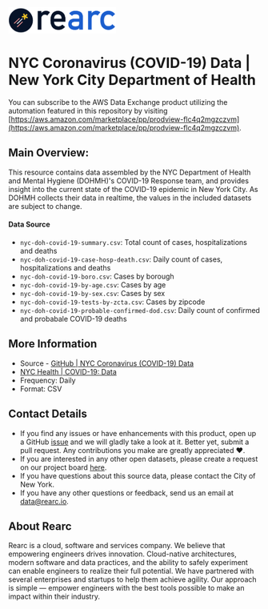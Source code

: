 <a href="https://www.rearc.io/data/">
    <img src="./rearc_logo_rgb.png" alt="Rearc Logo" title="Rearc Logo" height="52" />
</a>

# NYC Coronavirus (COVID-19) Data | New York City Department of Health

You can subscribe to the AWS Data Exchange product utilizing the automation featured in this repository by visiting [https://aws.amazon.com/marketplace/pp/prodview-flc4q2mgzczvm](https://aws.amazon.com/marketplace/pp/prodview-flc4q2mgzczvm).

## Main Overview:
This resource contains data assembled by the NYC Department of Health and Mental Hygiene (DOHMH)'s COVID-19 Response team, and provides insight into the current state of the COVID-19 epidemic in New York City. As DOHMH collects their data in realtime, the values in the included datasets are subject to change.

#### Data Source
- `nyc-doh-covid-19-summary.csv`: Total count of cases, hospitalizations and deaths
- `nyc-doh-covid-19-case-hosp-death.csv`: Daily count of cases, hospitalizations and deaths
- `nyc-doh-covid-19-boro.csv`: Cases by borough
- `nyc-doh-covid-19-by-age.csv`: Cases by age
- `nyc-doh-covid-19-by-sex.csv`: Cases by sex
- `nyc-doh-covid-19-tests-by-zcta.csv`: Cases by zipcode
- `nyc-doh-covid-19-probable-confirmed-dod.csv`: Daily count of confirmed and probabale COVID-19 deaths

## More Information
- Source - [GitHub | NYC Coronavirus (COVID-19) Data](https://github.com/nychealth/coronavirus-data)
- [NYC Health | COVID-19: Data](https://www1.nyc.gov/site/doh/covid/covid-19-data.page)
- Frequency: Daily
- Format: CSV

## Contact Details
- If you find any issues or have enhancements with this product, open up a GitHub [issue](https://github.com/rearc-data/nyc-doh-covid-19/issues) and we will gladly take a look at it. Better yet, submit a pull request. Any contributions you make are greatly appreciated :heart:.
- If you are interested in any other open datasets, please create a request on our project board [here](https://github.com/rearc-data/covid-datasets-aws-data-exchange/projects/1).
- If you have questions about this source data, please contact the City of New York.
- If you have any other questions or feedback, send us an email at data@rearc.io.

## About Rearc
Rearc is a cloud, software and services company. We believe that empowering engineers drives innovation. Cloud-native architectures, modern software and data practices, and the ability to safely experiment can enable engineers to realize their full potential. We have partnered with several enterprises and startups to help them achieve agility. Our approach is simple — empower engineers with the best tools possible to make an impact within their industry.

